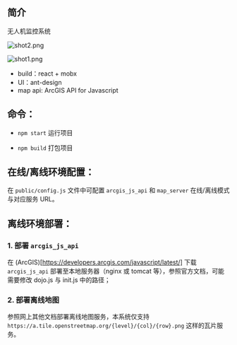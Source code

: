 ## 简介

无人机监控系统

![shot2.png](https://i.loli.net/2019/12/03/VTCnUp3bB56Oqmz.png)

![shot1.png](https://i.loli.net/2019/12/03/VxywNrisobOKhtQ.png)

- build：react + mobx
- UI：ant-design
- map api: ArcGIS API for Javascript

## 命令：

- `npm start` 运行项目

- `npm build` 打包项目

## 在线/离线环境配置：

在 `public/config.js` 文件中可配置 `arcgis_js_api` 和 `map_server` 在线/离线模式与对应服务 URL。

## 离线环境部署：

### 1. 部署 `arcgis_js_api`

在 (ArcGIS)[https://developers.arcgis.com/javascript/latest/] 下载 `arcgis_js_api` 部署至本地服务器（nginx 或 tomcat 等），参照官方文档，可能需要修改 dojo.js 与 init.js 中的路径；

### 2. 部署离线地图

参照网上其他文档部署离线地图服务，本系统仅支持 `https://a.tile.openstreetmap.org/{level}/{col}/{row}.png` 这样的瓦片服务。

